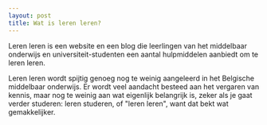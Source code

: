 ```yaml
---
layout: post
title: Wat is leren leren?
---
```


Leren leren is een website en een blog die leerlingen van het middelbaar onderwijs en universiteit-studenten een aantal hulpmiddelen aanbiedt om te leren leren.

Leren leren wordt spijtig genoeg nog te weinig aangeleerd in het Belgische middelbaar onderwijs. Er wordt veel aandacht besteed aan het vergaren van kennis, maar nog te weinig aan wat eigenlijk belangrijk is, zeker als je gaat verder studeren: leren studeren, of "leren leren", want dat bekt wat gemakkelijker.